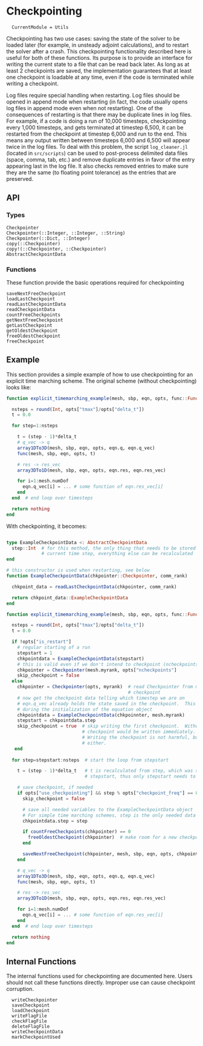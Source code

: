 # Checkpointing

```@meta
  CurrentModule = Utils
```

Checkpointing has two use cases: saving the state of the solver to be loaded
later (for example, in unsteady adjoint calculations), and to restart the
solver after a crash.
This checkpointing functionality described here is useful for both of these
functions.
Its purpose is to provide an interface for writing the current state to a file
that can be read back later.
As long as at least 2 checkpoints are saved, the implementation guarantees
that at least one checkpoint is loadable at any time, even if the code is
terminated while writing a checkpoint.

Log files require special handling when restarting.
Log files should be opened in append mode when restarting (in fact, the code
usually opens log files in append mode even when not restarting).
One of the consequences of restarting is that there may be
duplicate lines in log files.  For example, if a code is doing a run of 10,000
timesteps, checkpointing every 1,000 timesteps, and gets terminated at timestep
6,500, it can be restarted from the checkpoint at timestep 6,000 and run to the
end.  This means any output written between timesteps 6,000 and 6,500 will 
appear twice in the log files.
To deal with this problem, the script `log_cleaner.jl` (located in `src/scripts`)
can be used to post-process delimited data files (space, comma, tab, etc.) and remove
duplicate entries in favor of the entry appearing last in the log file.
It also checks removed entries to make sure they are the same (to floating point
tolerance) as the entries that are preserved.


## API

### Types

```@docs
Checkpointer
Checkpointer(::Integer, ::Integer, ::String)
Checkpointer(::Dict, ::Integer)
copy(::Checkpointer)
copy!(::Checkpointer, ::Checkpointer)
AbstractCheckpointData
```

### Functions
These function provide the basic operations required for checkpointing
```@docs
saveNextFreeCheckpoint
loadLastCheckpoint
readLastCheckpointData
readCheckpointData
countFreeCheckpoints
getNextFreeCheckpoint
getLastCheckpoint
getOldestCheckpoint
freeOldestCheckpoint
freeCheckpoint
```
## Example

This section provides a simple example of how to use checkpointing for an explicit
time marching scheme.
The original scheme (without checkpointing) looks like:

```julia
function explicit_timemarching_example(mesh, sbp, eqn, opts, func::Function)

  nsteps = round(Int, opts["tmax"]/opts["delta_t"])
  t = 0.0

  for step=1:nsteps

    t = (step - 1)*delta_t
    # q_vec -> q
    array1DTo3D(mesh, sbp, eqn, opts, eqn.q, eqn.q_vec)
    func(mesh, sbp, eqn, opts, t)

    # res -> res_vec
    array3DTo1D(mesh, sbp, eqn, opts, eqn.res, eqn.res_vec)

    for i=1:mesh.numDof
      eqn.q_vec[i] = ... # some function of eqn.res_vec[i]
    end
  end  # end loop over timesteps

  return nothing
end
```

With checkpointing, it becomes:

```julia

type ExampleCheckpointData <: AbstractCheckpointData
  step::Int  # for this method, the only thing that needs to be stored is the
             # current time step, everything else can be recalculated
end

# this constructor is used when restarting, see below
function ExampleCheckpointData(chkpointer::Checkpointer, comm_rank)

  chkpoint_data = readLastCheckpointData(chkpointer, comm_rank)

  return chkpoint_data::ExampleCheckpointData
end

function explicit_timemarching_example(mesh, sbp, eqn, opts, func::Function)

  nsteps = round(Int, opts["tmax"]/opts["delta_t"])
  t = 0.0

  if !opts["is_restart"]
    # regular starting of a run
    stepstart = 1
    chkpointdata = ExampleCheckpointData(stepstart)
    # this is valid even if we don't intend to checkpoint (ncheckpoints = 0)
    chkpointer = Checkpointer(mesh.myrank, opts["ncheckpoints"]
    skip_checkpoint = false
  else
    chkpointer = Checkpointer(opts, myrank)  # read Checkpointer from most recent
                                             # checkpoint
    # now get the checkpoint data telling which timestep we are on
    # eqn.q_vec already holds the state saved in the checkpoint.  This is handled
    # during the initialization of the equation object
    chkpointdata = ExampleCheckpointData(chkpoinnter, mesh.myrank)
    stepstart = chkpointdata.step
    skip_checkpoint = true  # skip writing the first checkpoint.  Without this, a
                            # checkpoint would be written immediately.
                            # Writing the checkpoint is not harmful, but not useful
                            # either.
   end
    
  for step=stepstart:nsteps  # start the loop from stepstart

    t = (step - 1)*delta_t   # t is recalculated from step, which was set using
                             # stepstart, thus only stepstart needs to be saved

    # save checkpoint, if needed
    if opts["use_checkpointing"] && step % opts["checkpoint_freq"] == 0 && !skip_checkpoint
      skip_checkpoint = false

      # save all needed variables to the ExampleCheckpointData object
      # For simple time marching schemes, step is the only needed data
      chkpointdata.step = step

      if countFreeCheckpoints(chkpointer) == 0
        freeOldestCheckpoint(chkpointer)  # make room for a new checkpoint
      end

      saveNextFreeCheckpoint(chkpointer, mesh, sbp, eqn, opts, chkpointdata)
    end

    # q_vec -> q
    array1DTo3D(mesh, sbp, eqn, opts, eqn.q, eqn.q_vec)
    func(mesh, sbp, eqn, opts, t)

    # res -> res_vec
    array3DTo1D(mesh, sbp, eqn, opts, eqn.res, eqn.res_vec)

    for i=1:mesh.numDof
      eqn.q_vec[i] = ... # some function of eqn.res_vec[i]
    end
  end  # end loop over timesteps

  return nothing
end
```
  


## Internal Functions
The internal functions used for checkpointing are documented here.
Users should not call these functions directly.  Improper use can cause
checkpoint corruption.

```@docs
  writeCheckpointer
  saveCheckpoint
  loadCheckpoint
  writeFlagFile
  checkFlagFile
  deleteFlagFile
  writeCheckpointData
  markCheckpointUsed
```
